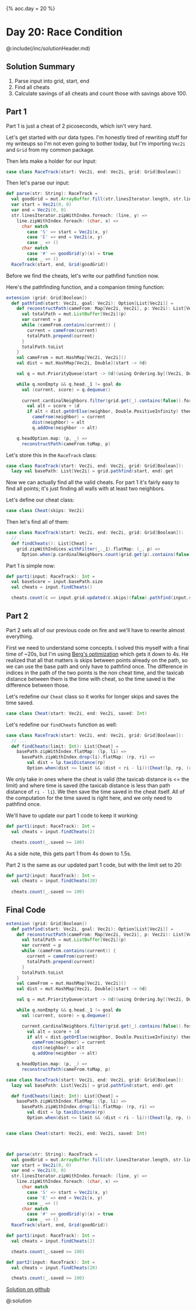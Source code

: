{%
aoc.day = 20
%}
# Day 20: Race Condition

@:include(/inc/solutionHeader.md)

## Solution Summary

1. Parse input into grid, start, end
2. Find all cheats
3. Calculate savings of all cheats and count those with savings above 100.

## Part 1

Part 1 is just a cheat of 2 picoseconds, which isn't very hard.


Let's get started with our data types. I'm honestly tired of rewriting stuff for my writeups so I'm not even going to bother today,
but I'm importing `Vec2i` and `Grid` from my common package.

Then lets make a holder for our Input:

```scala
case class RaceTrack(start: Vec2i, end: Vec2i, grid: Grid[Boolean])
```

Then let's parse our input:

```scala
def parse(str: String): RaceTrack =
  val goodGrid = mut.ArrayBuffer.fill(str.linesIterator.length, str.linesIterator.next().length)(false)
  var start = Vec2i(0, 0)
  var end = Vec2i(0, 0)
  str.linesIterator.zipWithIndex.foreach: (line, y) =>
    line.zipWithIndex.foreach: (char, x) =>
      char match
        case 'S' => start = Vec2i(x, y)
        case 'E' => end = Vec2i(x, y)
        case _ => ()
      char match
        case '#' => goodGrid(y)(x) = true
        case _ => ()
  RaceTrack(start, end, Grid(goodGrid))
```

Before we find the cheats, let's write our pathfind function now.

Here's the pathfinding function, and a companion timing function:

```scala
extension (grid: Grid[Boolean])
  def pathfind(start: Vec2i, goal: Vec2i): Option[List[Vec2i]] =
    def reconstructPath(cameFrom: Map[Vec2i, Vec2i], p: Vec2i): List[Vec2i] = {
      val totalPath = mut.ListBuffer[Vec2i](p)
      var current = p
      while (cameFrom.contains(current)) {
        current = cameFrom(current)
        totalPath.prepend(current)
      }
      totalPath.toList
    }
    val cameFrom = mut.HashMap[Vec2i, Vec2i]()
    val dist = mut.HashMap[Vec2i, Double](start -> 0d)

    val q = mut.PriorityQueue(start -> 0d)(using Ordering.by[(Vec2i, Double), Double](_._2).reverse)

    while q.nonEmpty && q.head._1 != goal do
      val (current, score) = q.dequeue()
      
      current.cardinalNeighbors.filter(grid.get(_).contains(false)).foreach: neighbor =>
        val alt = score + 1d
        if alt < dist.getOrElse(neighbor, Double.PositiveInfinity) then
          cameFrom(neighbor) = current
          dist(neighbor) = alt
          q.addOne(neighbor -> alt)

    q.headOption.map: (p, _) =>
      reconstructPath(cameFrom.toMap, p)
```

Let's store this in the `RaceTrack` class:

```scala
case class RaceTrack(start: Vec2i, end: Vec2i, grid: Grid[Boolean]):
  lazy val basePath: List[Vec2i] = grid.pathfind(start, end).get
```

Now we can actually find all the valid cheats. For part 1 it's fairly easy to find all points; it's just finding all walls with at least two neighbors.


Let's define our cheat class:

```scala
case class Cheat(skips: Vec2i)
```

Then let's find all of them:
```scala
case class RaceTrack(start: Vec2i, end: Vec2i, grid: Grid[Boolean]):
  // ...
  def findCheats(): List[Cheat] =
    grid.zipWithIndices.withFilter(_._1).flatMap: (_, p) =>
      Option.when(p.cardinalNeighbors.count(grid.get(p).contains(false)) >= 2)(Cheat(p))
```


Part 1 is simple now:

```scala
def part1(input: RaceTrack): Int =
  val baseScore = input.basePath.size
  val cheats = input.findCheats()

  cheats.count(c => input.grid.updated(c.skips)(false).pathfind(input.start, input.end).get.size >= 100)
```

## Part 2


Part 2 sets all of our previous code on fire and we'll have to rewrite almost everything.

First we need to understand some concepts. I solved this myself with a final time of ~20s, but I'm using
[Berg's optimization](https://gitlab.com/matthew.smedberg/advent-of-code-2024/-/blob/main/dec-20/src/main/scala/advent2024/dec20/Dec20.scala)
which gets it down to 4s. He realized that all that matters is skips between points already on the path, so we can use the base path and only have to
pathfind once. The difference in indices in the path of the two points is the non cheat time, and the taxicab distance between them is the
time with cheat, so the time saved is the difference between those.

Let's redefine our `Cheat` class so it works for longer skips and saves the time saved.
```scala
case class Cheat(start: Vec2i, end: Vec2i, saved: Int)
```

Let's redefine our `findCheats` function as well:

```scala
case class RaceTrack(start: Vec2i, end: Vec2i, grid: Grid[Boolean]):
  // ...
  def findCheats(limit: Int): List[Cheat] =
    basePath.zipWithIndex.flatMap: (lp, li) =>
      basePath.zipWithIndex.drop(li).flatMap: (rp, ri) =>
        val dist = lp.taxiDistance(rp)
        Option.when(dist <= limit && (dist < ri - li))(Cheat(lp, rp, (ri - li) - dist))
```

We only take in ones where the cheat is valid (the taxicab distance is <= the limit) and where time is saved 
(the taxicab distance is less than path distance of `ri - li`). We then save the time saved in the cheat itself. All of the computation
for the time saved is right here, and we only need to pathfind once.

We'll have to update our part 1 code to keep it working:
```scala
def part1(input: RaceTrack): Int =
  val cheats = input.findCheats(2)

  cheats.count(_.saved >= 100)
```

As a side note, this gets part 1 from 4s down to 1.5s.

Part 2 is the same as our updated part 1 code, but with the limit set to 20:
```scala
def part2(input: RaceTrack): Int =
  val cheats = input.findCheats(20)
 
  cheats.count(_.saved >= 100)
```

## Final Code

```scala
extension (grid: Grid[Boolean])
  def pathfind(start: Vec2i, goal: Vec2i): Option[List[Vec2i]] =
    def reconstructPath(cameFrom: Map[Vec2i, Vec2i], p: Vec2i): List[Vec2i] = {
      val totalPath = mut.ListBuffer[Vec2i](p)
      var current = p
      while (cameFrom.contains(current)) {
        current = cameFrom(current)
        totalPath.prepend(current)
      }
      totalPath.toList
    }
    val cameFrom = mut.HashMap[Vec2i, Vec2i]()
    val dist = mut.HashMap[Vec2i, Double](start -> 0d)

    val q = mut.PriorityQueue(start -> 0d)(using Ordering.by[(Vec2i, Double), Double](_._2).reverse)

    while q.nonEmpty && q.head._1 != goal do
      val (current, score) = q.dequeue()

      current.cardinalNeighbors.filter(grid.get(_).contains(false)).foreach: neighbor =>
        val alt = score + 1d
        if alt < dist.getOrElse(neighbor, Double.PositiveInfinity) then
          cameFrom(neighbor) = current
          dist(neighbor) = alt
          q.addOne(neighbor -> alt)

    q.headOption.map: (p, _) =>
      reconstructPath(cameFrom.toMap, p)

case class RaceTrack(start: Vec2i, end: Vec2i, grid: Grid[Boolean]):
  lazy val basePath: List[Vec2i] = grid.pathfind(start, end).get

  def findCheats(limit: Int): List[Cheat] =
    basePath.zipWithIndex.flatMap: (lp, li) =>
      basePath.zipWithIndex.drop(li).flatMap: (rp, ri) =>
        val dist = lp.taxiDistance(rp)
        Option.when(dist <= limit && (dist < ri - li))(Cheat(lp, rp, (ri - li) - dist))


case class Cheat(start: Vec2i, end: Vec2i, saved: Int)



def parse(str: String): RaceTrack =
  val goodGrid = mut.ArrayBuffer.fill(str.linesIterator.length, str.linesIterator.next().length)(false)
  var start = Vec2i(0, 0)
  var end = Vec2i(0, 0)
  str.linesIterator.zipWithIndex.foreach: (line, y) =>
    line.zipWithIndex.foreach: (char, x) =>
      char match
        case 'S' => start = Vec2i(x, y)
        case 'E' => end = Vec2i(x, y)
        case _ => ()
      char match
        case '#' => goodGrid(y)(x) = true
        case _ => ()
  RaceTrack(start, end, Grid(goodGrid))

def part1(input: RaceTrack): Int =
  val cheats = input.findCheats(2)

  cheats.count(_.saved >= 100)

def part2(input: RaceTrack): Int =
  val cheats = input.findCheats(20)

  cheats.count(_.saved >= 100)
```

[Solution on github](https://github.com/TheDrawingCoder-Gamer/adventofcode2024/tree/e163baeaedcd90732b5e19f578a2faadeb1ef872/src/main/scala/Day20.scala)

@:solution